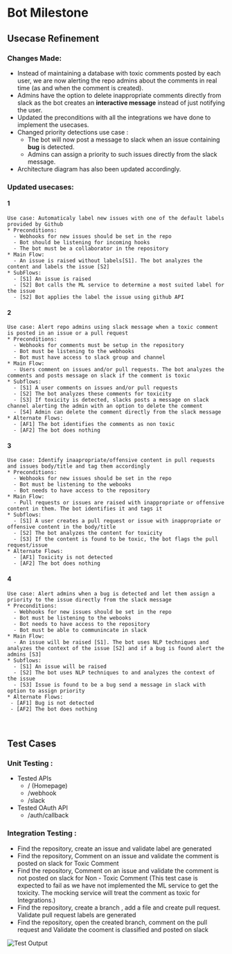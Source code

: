 # Bot Milestone

## Usecase Refinement

### Changes Made:

- Instead of maintaining a database with toxic comments posted by each user, we are now alerting the repo admins about the comments in real time (as and when the comment is created). 
- Admins have the option to delete inappropriate comments directly from slack as the bot creates an **interactive message** instead of just notifying the user.
- Updated the preconditions with all the integrations we have done to implement the usecases.
- Changed priority detections use case :
  - The bot will now post a message to slack when an issue containing **bug** is detected.
  - Admins can assign a priority to such issues directly from the slack message.
- Architecture diagram has also been updated accordingly.

### Updated usecases:
#### 1
``` 
Use case: Automaticaly label new issues with one of the default labels provided by Github
* Preconditions:
  - Webhooks for new issues should be set in the repo
  - Bot should be listening for incoming hooks
  - The bot must be a collaborator in the repository
* Main Flow:
  - An issue is raised without labels[S1]. The bot analyzes the content and labels the issue [S2]
* SubFlows:
  - [S1] An issue is raised
  - [S2] Bot calls the ML service to determine a most suited label for the issue
  - [S2] Bot applies the label the issue using github API
```
#### 2
```
Use case: Alert repo admins using slack message when a toxic comment is posted in an issue or a pull request
* Preconditions:
  - Webhooks for comments must be setup in the repository
  - Bot must be listening to the webhooks
  - Bot must have access to slack group and channel
* Main Flow:
  - Users comment on issues and/or pull requests. The bot analyzes the comments and posts message on slack if the comment is toxic
* Subflows:
  - [S1] A user comments on issues and/or pull requests
  - [S2] The bot analyzes these comments for toxicity
  - [S3] If toxicity is detected, slacks posts a message on slack channel alerting the admin with an option to delete the comment
  - [S4] Admin can delete the comment directly from the slack message
* Alternate Flows:
  - [AF1] The bot identifies the comments as non toxic
  - [AF2] The bot does nothing
```
#### 3
```
Use case: Identify inaapropriate/offensive content in pull requests and issues body/title and tag them accordingly
* Preconditions:
  - Webhooks for new issues should be set in the repo
  - Bot must be listening to the webooks
  - Bot needs to have access to the repository
* Main Flow:
  - Pull requests or issues are raised with inappropriate or offensive content in them. The bot identifies it and tags it
* Subflows:
  - [S1] A user creates a pull request or issue with inappropriate or offensive content in the body/title
  - [S2] The bot analyzes the content for toxicity
  - [S3] If the content is found to be toxic, the bot flags the pull request/issue
* Alternate Flows:
  - [AF1] Toxicity is not detected
  - [AF2] The bot does nothing
```
#### 4
```
Use case: Alert admins when a bug is detected and let them assign a priority to the issue directly from the slack message
* Preconditions:
  - Webhooks for new issues should be set in the repo
  - Bot must be listening to the webooks
  - Bot needs to have access to the repository
  - Bot must be able to communincate in slack
* Main Flow:
  - An issue will be raised [S1]. The bot uses NLP techniques and analyzes the context of the issue [S2] and if a bug is found alert the admins [S3]
* Subflows:
  - [S1] An issue will be raised
  - [S2] The bot uses NLP techniques to and analyzes the context of the issue
  - [S3] Issue is found to be a bug send a message in slack with option to assign priority
* Alternate Flows:
 - [AF1] Bug is not detected
 - [AF2] The bot does nothing
``` 
<br />

## Test Cases

### Unit Testing :

- Tested APIs
  - / (Homepage)
  - /webhook
  - /slack
- Tested OAuth API
  - /auth/callback
  
 ### Integration Testing :
 

 - Find the repository, create an issue and validate label are generated
 - Find the repository, Comment on an issue and validate the comment is posted on slack for Toxic Comment
 - Find the repository, Comment on an issue and validate the comment is not posted on slack for Non - Toxic Comment (This test case is expected to fail as we have not implemented the ML service to get the toxicity. The mocking service will treat the comment as toxic for Integrations.)
 - Find the repository, create a branch , add a file and create pull request. Validate pull request labels are generated
 - Find the repository, open the created branch, comment on the pull request and Validate the cooment is classified and posted on slack
       

![Test Output](https://github.ncsu.edu/csc510-fall2019/CSC510-24/blob/master/images/tests.png)
